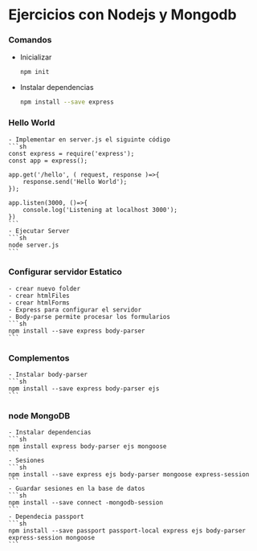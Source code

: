 # Ejercicios con Nodejs y Mongodb 

### Comandos 
- Inicializar
    ```sh 
    npm init 
    ```
- Instalar dependencias
    ```sh
    npm install --save express 
    ```

### Hello World
    - Implementar en server.js el siguinte código
    ```sh
    const express = require('express');
    const app = express();

    app.get('/hello', ( request, response )=>{
        response.send('Hello World');
    });

    app.listen(3000, ()=>{
        console.log('Listening at localhost 3000');
    })
    ```
    - Ejecutar Server
    ```sh
    node server.js 
    ```
###  Configurar servidor Estatico
    - crear nuevo folder
    - crear htmlFiles
    - crear htmlForms
    - Express para configurar el servidor
    - Body-parse permite procesar los formularios
    ```sh
    npm install --save express body-parser
    ```

### Complementos
    - Instalar body-parser
    ```sh
    npm install --save express body-parser ejs
    ```
### node MongoDB
    - Instalar dependencias
    ```sh
    npm install express body-parser ejs mongoose
    ```
    - Sesiones
    ```sh
    npm install --save express ejs body-parser mongoose express-session
    ```
    - Guardar sesiones en la base de datos
    ```sh
    npm install --save connect -mongodb-session
    ```
    - Dependecia passport
    ```sh 
    npm install --save passport passport-local express ejs body-parser express-session mongoose
    ```
